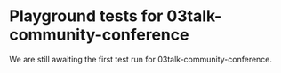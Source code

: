 # Playground tests for 03talk-community-conference
We are still awaiting the first test run for 03talk-community-conference.
